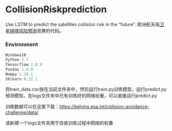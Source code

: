 # CollisionRiskprediction
Use LSTM to predict the satellites collision risk in the “future”.
欧洲航天局[卫星碰撞风险预测](https://kelvins.esa.int/collision-avoidance-challenge/home/)竞赛的代码。

### Environment

```python
Windows10
Python 3.7
Tensorflow 2.0.0
Pandas 1.0.0
Numpy 1.18.1
Sklearn 0.22.1

```

将train_data.csv放在当前文件夹中，然后运行train.py训练模型，运行predict.py预测模型。在logs文件夹中已有训练好的网络权重，可以直接运行predict.py

训练数据可以在这里下载：https://kelvins.esa.int/collision-avoidance-challenge/data/



请新建一个logs文件夹用于存放训练过程中网络的权重

